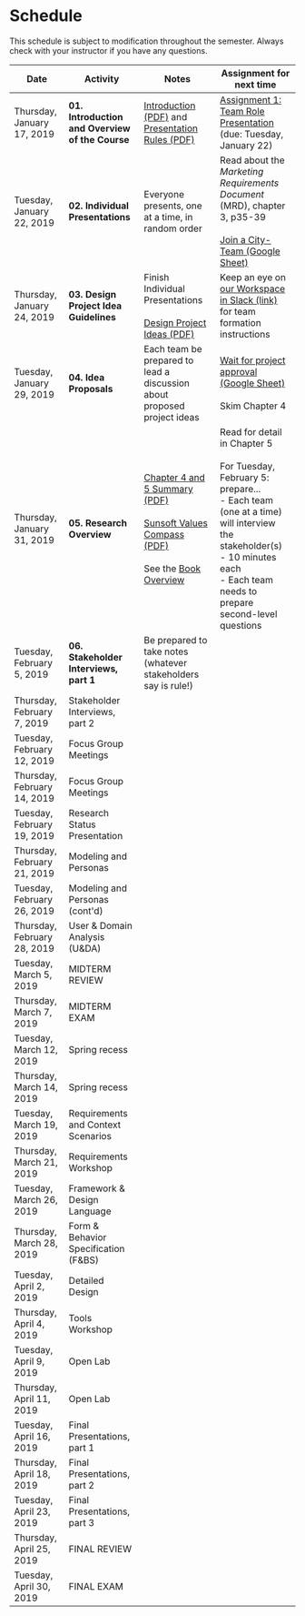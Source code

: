 # Schedule
This schedule is subject to modification throughout the semester. Always check with your instructor if you have any questions.

| Date                        | Activity                                        | Notes                                                        | Assignment for next time                                     |
| --------------------------- | ----------------------------------------------- | ------------------------------------------------------------ | ------------------------------------------------------------ |
| Thursday, January 17, 2019  | **01. Introduction and Overview of the Course** | [Introduction (PDF)](01-introduction/introduction.pdf) and [Presentation Rules (PDF)](01-introduction/presentation-rules.pdf) | [Assignment 1: Team Role Presentation](assignment01-team-role-presentation/instructions.md) (due: Tuesday, January 22) |
| Tuesday, January 22, 2019   | **02. Individual Presentations**                | Everyone presents, one at a time, in random order            | Read about the *Marketing Requirements Document* (MRD), chapter 3, p35-39<br><br>[Join a City-Team (Google Sheet)](https://docs.google.com/spreadsheets/d/1UbdBF9IbIszRgiBGJvKIZuRk87naHoRm23v-MqI_drE/edit#gid=0) |
| Thursday, January 24, 2019  | **03. Design Project Idea Guidelines**          | Finish Individual Presentations<br><br>[Design Project Ideas (PDF)](03-design-project-ideas/design-project-ideas.pdf) | Keep an eye on [our Workspace in Slack (link)](https://dms104.slack.com) for team formation instructions |
| Tuesday, January 29, 2019   | **04. Idea Proposals**                          | Each team be prepared to lead a discussion about proposed project ideas | [Wait for project approval (Google Sheet)](https://docs.google.com/spreadsheets/d/1UbdBF9IbIszRgiBGJvKIZuRk87naHoRm23v-MqI_drE/edit#gid=0)<br><br>Skim Chapter 4 |
| Thursday, January 31, 2019  | **05. Research Overview**                       | [Chapter 4 and 5 Summary (PDF)](05-research-overview/chapter-4-and-5-summary.pdf)<br><br>[Sunsoft Values Compass (PDF)](05-research-overview/sunsoft-values-compass.pdf)<br><br>See the [Book Overview](book-overview.md) | Read for detail in Chapter 5<br><br>For Tuesday, February 5: prepare...<br>- Each team (one at a time) will interview the stakeholder(s)<br>- 10 minutes each<br>- Each team needs to prepare second-level questions |
| Tuesday, February 5, 2019   | **06. Stakeholder Interviews, part 1**          | Be prepared to take notes (whatever stakeholders say is rule!) |                                                              |
| Thursday, February 7, 2019  | Stakeholder Interviews, part 2                  |                                                              |                                                              |
| Tuesday, February 12, 2019  | Focus Group Meetings                            |                                                              |                                                              |
| Thursday, February 14, 2019 | Focus Group Meetings                            |                                                              |                                                              |
| Tuesday, February 19, 2019  | Research Status Presentation                    |                                                              |                                                              |
| Thursday, February 21, 2019 | Modeling and Personas                           |                                                              |                                                              |
| Tuesday, February 26, 2019  | Modeling and Personas (cont'd)                  |                                                              |                                                              |
| Thursday, February 28, 2019 | User & Domain Analysis (U&DA)                   |                                                              |                                                              |
| Tuesday, March 5, 2019      | MIDTERM REVIEW                                  |                                                              |                                                              |
| Thursday, March 7, 2019     | MIDTERM EXAM                                    |                                                              |                                                              |
| Tuesday, March 12, 2019     | Spring recess                                   |                                                              |                                                              |
| Thursday, March 14, 2019    | Spring recess                                   |                                                              |                                                              |
| Tuesday, March 19, 2019     | Requirements and Context Scenarios              |                                                              |                                                              |
| Thursday, March 21, 2019    | Requirements Workshop                           |                                                              |                                                              |
| Tuesday, March 26, 2019     | Framework & Design Language                     |                                                              |                                                              |
| Thursday, March 28, 2019    | Form & Behavior Specification (F&BS)            |                                                              |                                                              |
| Tuesday, April 2, 2019      | Detailed Design                                 |                                                              |                                                              |
| Thursday, April 4, 2019     | Tools Workshop                                  |                                                              |                                                              |
| Tuesday, April 9, 2019      | Open Lab                                        |                                                              |                                                              |
| Thursday, April 11, 2019    | Open Lab                                        |                                                              |                                                              |
| Tuesday, April 16, 2019     | Final Presentations, part 1                     |                                                              |                                                              |
| Thursday, April 18, 2019    | Final Presentations, part 2                     |                                                              |                                                              |
| Tuesday, April 23, 2019     | Final Presentations, part 3                     |                                                              |                                                              |
| Thursday, April 25, 2019    | FINAL REVIEW                                    |                                                              |                                                              |
| Tuesday, April 30, 2019     | FINAL EXAM                                      |                                                              |                                                              |